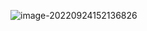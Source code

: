 ![image-20220924152136826](https://manv-typora.oss-cn-hangzhou.aliyuncs.com/typora-imgimage-20220924152136826.png)